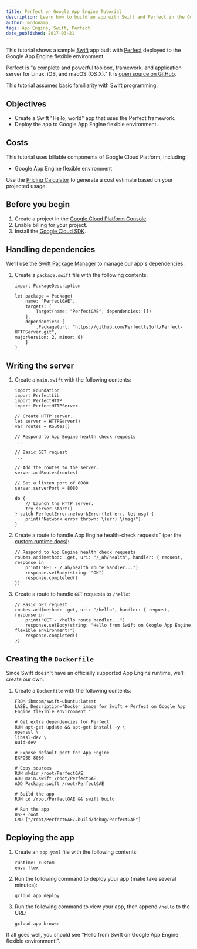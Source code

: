 ```yaml
---
title: Perfect on Google App Engine Tutorial
description: Learn how to build an app with Swift and Perfect in the Google App Engine flexible environment.
author: mcdonamp
tags: App Engine, Swift, Perfect
date_published: 2017-03-21
---
```

This tutorial shows a sample [Swift][swift] app built with [Perfect][perfect]
deployed to the Google App Engine flexible environment.

Perfect is "a complete and powerful toolbox, framework, and application server
for Linux, iOS, and macOS (OS X)." It is [open source on GitHub][perfect-github].

This tutorial assumes basic familiarity with Swift programming.

[swift]: http://swift.org
[perfect]: https://perfect.org
[perfect-github]: https://github.com/PerfectlySoft/Perfect

## Objectives

+ Create a Swift "Hello, world" app that uses the Perfect framework.
+ Deploy the app to Google App Engine flexible environment.

## Costs

This tutorial uses billable components of Google Cloud Platform, including:

- Google App Engine flexible environment

Use the [Pricing Calculator][pricing] to generate a cost estimate based on your
projected usage.

[pricing]: https://cloud.google.com/products/calculator

## Before you begin

1.  Create a project in the [Google Cloud Platform Console][console].
1.  Enable billing for your project.
1.  Install the [Google Cloud SDK][cloud-sdk].

[console]: https://console.cloud.google.com/
[cloud-sdk]: https://cloud.google.com/sdk/

## Handling dependencies

We'll use the [Swift Package Manager][spm] to manage our app's dependencies.

1.  Create a `package.swift` file with the following contents:

        import PackageDescription

        let package = Package(
            name: "PerfectGAE",
            targets: [
                Target(name: "PerfectGAE", dependencies: [])
            ],
            dependencies: [
                .Package(url: "https://github.com/PerfectlySoft/Perfect-HTTPServer.git",
        majorVersion: 2, minor: 0)
            ]
        )

[spm]: https://github.com/apple/swift-package-manager

## Writing the server

1.  Create a `main.swift` with the following contents:

        import Foundation
        import PerfectLib
        import PerfectHTTP
        import PerfectHTTPServer

        // Create HTTP server.
        let server = HTTPServer()
        var routes = Routes()

        // Respond to App Engine health check requests
        ...

        // Basic GET request
        ...

        // Add the routes to the server.
        server.addRoutes(routes)

        // Set a listen port of 8080
        server.serverPort = 8080

        do {
            // Launch the HTTP server.
            try server.start()
        } catch PerfectError.networkError(let err, let msg) {
            print("Network error thrown: \(err) \(msg)")
        }

1.  Create a route to handle App Engine health-check requests" (per the [custom runtime docs][custom-runtime]):

        // Respond to App Engine health check requests
        routes.add(method: .get, uri: "/_ah/health", handler: { request, response in
            print("GET - /_ah/health route handler...")
            response.setBody(string: "OK")
            response.completed()
        })

1.  Create a route to handle `GET` requests to `/hello`:

        // Basic GET request
        routes.add(method: .get, uri: "/hello", handler: { request, response in
            print("GET - /hello route handler...")
            response.setBody(string: "Hello from Swift on Google App Engine flexible environment!")
            response.completed()
        })

[custom-runtime]: https://cloud.google.com/appengine/docs/flexible/custom-runtimes/build#lifecycle_events

## Creating the `Dockerfile`

Since Swift doesn't have an officially supported App Engine runtime, we'll
create our own.

1.  Create a `Dockerfile` with the following contents:

        FROM ibmcom/swift-ubuntu:latest
        LABEL Description="Docker image for Swift + Perfect on Google App Engine flexible environment."

        # Get extra dependencies for Perfect
        RUN apt-get update && apt-get install -y \
        openssl \
        libssl-dev \
        uuid-dev

        # Expose default port for App Engine
        EXPOSE 8080

        # Copy sources
        RUN mkdir /root/PerfectGAE
        ADD main.swift /root/PerfectGAE
        ADD Package.swift /root/PerfectGAE

        # Build the app
        RUN cd /root/PerfectGAE && swift build

        # Run the app
        USER root
        CMD ["/root/PerfectGAE/.build/debug/PerfectGAE"]

## Deploying the app

1.  Create an `app.yaml` file with the following contents:

        runtime: custom
        env: flex

1.  Run the following command to deploy your app (make take several minutes):

        gcloud app deploy

1.  Run the following command to view your app, then append `/hello` to the URL:

        gcloud app browse

If all goes well, you should see "Hello from Swift on Google App Engine flexible environment!".
